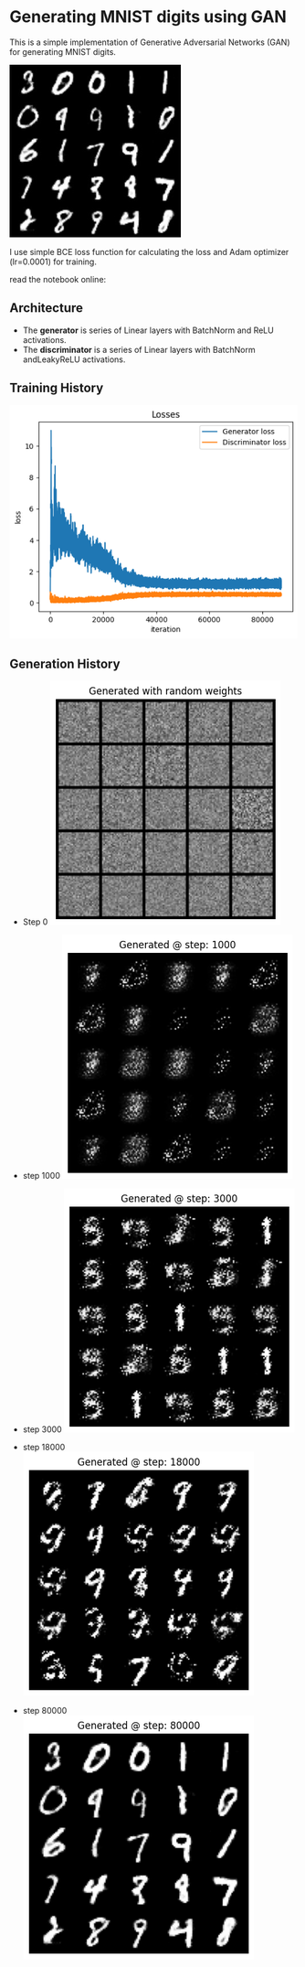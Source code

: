 # Generating MNIST digits using GAN

This is a simple implementation of Generative Adversarial Networks (GAN) for generating MNIST digits.

![cover](images/gan-mnist-cover.jpg)

I use simple BCE loss function for calculating the loss and Adam optimizer (lr=0.0001) for training.

read the notebook online:

## Architecture

- The **generator** is series of Linear layers with BatchNorm and ReLU activations.
- The **discriminator** is a series of Linear layers with BatchNorm andLeakyReLU activations.

## Training History

![losses_plot](images/losses.png)

## Generation History

- Step 0
![step_0](images/step-0.png)

- step 1000
![step_1000](images/step-1000.png)

- step 3000
![step_3000](images/step-3000.png)

- step 18000
![step_18000](images/step-18000.png)

- step 80000
![step_80000](images/step-80000.png)
